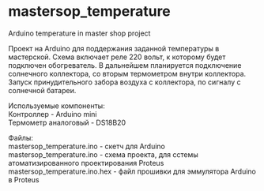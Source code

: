 # mastersop_temperature
Arduino temperature in master shop project

Проект на Arduino для поддержания заданной температуры в мастерской. 
Схема включает реле 220 вольт, к которому будет подключен обогреватель.
В дальнейшем планируется подключение солнечного коллектора, со вторым термометром внутри коллектора. Запуск принудительного забора воздуха с коллектора, по сигналу с солнечной батареи. 

Используемые компоненты:  
Контроллер - Arduino mini  
Термометр аналоговый - DS18B20  


Файлы:  
mastersop_temperature.ino - скетч для Arduino  
mastersop_temperature.ino - схема проекта, для cстемы атоматизированного проектирования Proteus  
mastersop_temperature.ino.hex - файл прошивки для эммулятора Arduino в Proteus  

